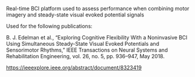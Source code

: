 Real-time BCI platform used to assess performance when combining motor imagery and steady-state visual evoked potential signals

Used for the following publications:

B. J. Edelman et al., “Exploring Cognitive Flexibility With a
Noninvasive BCI Using Simultaneous Steady-State Visual Evoked
Potentials and Sensorimotor Rhythms,” IEEE Transactions on Neural
Systems and Rehabilitation Engineering, vol. 26, no. 5, pp. 936–947,
May 2018.

https://ieeexplore.ieee.org/abstract/document/8323419
